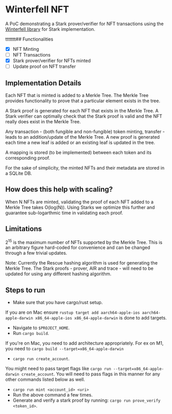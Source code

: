 # Winterfell NFT

A PoC demonstrating a Stark prover/verifier for NFT transactions using the [Winterfell library](https://github.com/novifinancial/winterfell) for Stark implementation.

ttttttt## Functionalities

- [x] NFT Minting
- [ ] NFT Transactions
- [x] Stark prover/verifier for NFTs minted
- [ ] Update proof on NFT transfer

## Implementation Details

Each NFT that is minted is added to a Merkle Tree. The Merkle Tree provides functionality to prove that a particular element exists in the tree.

A Stark proof is generated for each NFT that exists in the Merkle Tree. A Stark verifier can optimally check that the Stark proof is valid and the NFT really does exist in the Merkle Tree.

Any transaction - (both fungible and non-fungible) token minting, transfer - leads to an addition/update of the Merkle Tree. A new proof is generated each time a new leaf is added or an existing leaf is updated in the tree.

A mapping is stored (to be implemented) between each token and its corresponding proof.

For the sake of simplicity, the minted NFTs and their metadata are stored in a SQLite DB.

## How does this help with scaling?

When N NFTs are minted, validating the proof of each NFT added to a Merkle Tree takes O(log(N)).
Using Starks we optimize this further and guarantee sub-logarthmic time in validating each proof.

## Limitations

2<sup>15</sup> is the maximum number of NFTs supported by the Merkle Tree.
This is an arbitrary figure hard-coded for convenience and can be changed through a few trivial updates.

Note: Currently the Rescue hashing algorithm is used for generating the Merkle Tree. The Stark proofs - prover, AIR and trace - will need to be updated for using any different hashing algorithm.

## Steps to run

- Make sure that you have cargo/rust setup.

If you are on Mac ensure `rustup target add aarch64-apple-ios aarch64-apple-darwin x86_64-apple-ios x86_64-apple-darwin` is done to add targets.

- Navigate to `$PROJECT_HOME`.
- Run `cargo build`.

If you're on Mac, you need to add architecture appropriately. For ex on M1, you need to `cargo build --target=x86_64-apple-darwin`


- `cargo run create_account`.

You might need to pass target flags like `cargo run --target=x86_64-apple-darwin create_account`. You will need to pass flags in this manner for any other commands listed below as well.

- `cargo run mint <account_id> <uri>`
- Run the above command a few times.
- Generate and verify a stark proof by running:
`cargo run prove_verify <token_id>`.
